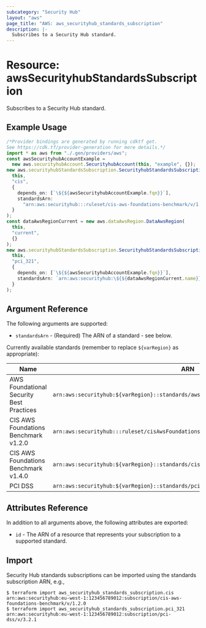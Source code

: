 ```yaml
---
subcategory: "Security Hub"
layout: "aws"
page_title: "AWS: aws_securityhub_standards_subscription"
description: |-
  Subscribes to a Security Hub standard.
---
```


# Resource: awsSecurityhubStandardsSubscription

Subscribes to a Security Hub standard.

## Example Usage

```typescript
/*Provider bindings are generated by running cdktf get.
See https://cdk.tf/provider-generation for more details.*/
import * as aws from "./.gen/providers/aws";
const awsSecurityhubAccountExample =
  new aws.securityhubAccount.SecurityhubAccount(this, "example", {});
new aws.securityhubStandardsSubscription.SecurityhubStandardsSubscription(
  this,
  "cis",
  {
    depends_on: [`\${${awsSecurityhubAccountExample.fqn}}`],
    standardsArn:
      "arn:aws:securityhub:::ruleset/cis-aws-foundations-benchmark/v/1.2.0",
  }
);
const dataAwsRegionCurrent = new aws.dataAwsRegion.DataAwsRegion(
  this,
  "current",
  {}
);
new aws.securityhubStandardsSubscription.SecurityhubStandardsSubscription(
  this,
  "pci_321",
  {
    depends_on: [`\${${awsSecurityhubAccountExample.fqn}}`],
    standardsArn: `arn:aws:securityhub:\${${dataAwsRegionCurrent.name}}::standards/pci-dss/v/3.2.1`,
  }
);

```

## Argument Reference

The following arguments are supported:

* `standardsArn` - (Required) The ARN of a standard - see below.

Currently available standards (remember to replace `${varRegion}` as appropriate):

| Name                                     | ARN                                                                                             |
|------------------------------------------|-------------------------------------------------------------------------------------------------|
| AWS Foundational Security Best Practices | `arn:aws:securityhub:${varRegion}::standards/awsFoundationalSecurityBestPractices/v/100` |
| CIS AWS Foundations Benchmark v1.2.0     | `arn:aws:securityhub:::ruleset/cisAwsFoundationsBenchmark/v/120`                           |
| CIS AWS Foundations Benchmark v1.4.0     | `arn:aws:securityhub:${varRegion}::standards/cisAwsFoundationsBenchmark/v/140`            |
| PCI DSS                                  | `arn:aws:securityhub:${varRegion}::standards/pciDss/v/321`                                  |

## Attributes Reference

In addition to all arguments above, the following attributes are exported:

* `id` - The ARN of a resource that represents your subscription to a supported standard.

## Import

Security Hub standards subscriptions can be imported using the standards subscription ARN, e.g.,

```console
$ terraform import aws_securityhub_standards_subscription.cis arn:aws:securityhub:eu-west-1:123456789012:subscription/cis-aws-foundations-benchmark/v/1.2.0
$ terraform import aws_securityhub_standards_subscription.pci_321 arn:aws:securityhub:eu-west-1:123456789012:subscription/pci-dss/v/3.2.1
```
